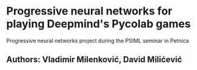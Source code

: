 # Progressive neural networks for playing Deepmind's Pycolab games
Progressive neural networks project during the PSIML seminar in Petnica
## Authors: Vladimir Milenković, David Milićević
